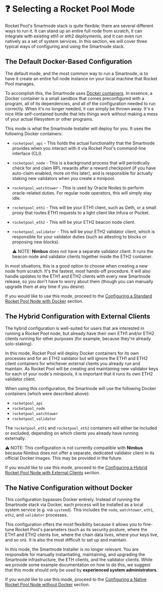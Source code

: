 # :question: Selecting a Rocket Pool Mode

Rocket Pool's Smartnode stack is quite flexible; there are several different ways to run it.
It can stand up an entire full node from scratch, it can integrate with existing eth1 or eth2 deployments, and it can even run natively as a set of system services.
In this section, we will cover three typical ways of configuring and using the Smartnode stack.


## The Default Docker-Based Configuration

The default mode, and the most common way to run a Smartnode, is to have it create an entire full node instance on your local machine that Rocket Pool manages.

To accomplish this, the Smartnode uses [Docker containers](https://www.docker.com/resources/what-container).
In essence, a Docker container is a small sandbox that comes preconfigured with a program, all of its dependencies, and all of the configuration needed to run correctly.
When it's no longer needed, it can simply be thrown away.
It's a nice little self-contained bundle that lets things work without making a mess of your actual filesystem or other programs.

This mode is what the Smartnode Installer will deploy for you.
It uses the following Docker containers:

- `rocketpool_api` - This holds the actual functionality that the Smartnode provides when you interact with it via Rocket Pool's command-line interface (CLI).
- `rocketpool_node` - This is a background process that will periodically check for and claim RPL rewards after a reward checkpoint (if you have auto-claim enabled, more on this later), and is responsible for actually staking new validators when you create a minipool. 
- `rocketpool_watchtower` - This is used by Oracle Nodes to perform oracle-related duties. For regular node operators, this will simply stay idle.
- `rocketpool_eth1` - This will be your ETH1 client, such as Geth, or a small proxy that routes ETH1 requests to a light client like Infura or Pocket.
- `rocketpool_eth2` - This will be your ETH2 beacon node client.
- `rocketpool_validator` -  This will be your ETH2 validator client, which is responsible for your validator duties (such as attesting to blocks or proposing new blocks).

  :warning: NOTE: **Nimbus** does not have a separate validator client.
  It runs the beacon node and validator clients together inside the ETH2 container. 

In most situations, this is a good option to choose when creating a new node from scratch.
It's the fastest, most hands-off procedure. 
It will also handle updates to the ETH1 and ETH2 clients with every new Smartnode release, so you don't have to worry about them (though you can manually upgrade them at any time if you desire).

If you would like to use this mode, proceed to the [Configuring a Standard Rocket Pool Node with Docker](./docker) section.


## The Hybrid Configuration with External Clients

The hybrid configuration is well-suited for users that are interested in running a Rocket Pool node, but already have their own ETH1 and/or ETH2 clients running for other purposes (for example, because they're already solo-staking).

In this mode, Rocket Pool will deploy Docker containers for its own processes and for an ETH2 validator but will ignore the ETH1 and ETH2 client containers for whichever external clients you already run and maintain.
As Rocket Pool will be creating and maintaining new validator keys for each of your node's minipools, it is important that it runs its own ETH2 validator client.

When using this configuration, the Smartnode will use the following Docker containers (which were described above):

- `rocketpool_api`
- `rocketpool_node`
- `rocketpool_watchtower`
- `rocketpool_validator`

The `rocketpool_eth1` and `rocketpool_eth2` containers will either be included or excluded, depending on which clients you already have running externally.

:warning: NOTE: This configuration is not currently compatible with **Nimbus** because Nimbus does not offer a separate, dedicated validator client in its official Docker images.
This may be provided in the future.

If you would like to use this mode, proceed to the [Configuring a Hybrid Rocket Pool Node with External Clients](./hybrid) section.


## The Native Configuration without Docker

This configuration bypasses Docker entirely.
Instead of running the Smartnode stack via Docker, each process will be installed as a local system service (e.g. via `systemd`).
This includes the `node`, `watchtower`, `eth1`, `eth2`, and `validator` processes.

This configuration offers the most flexibility because it allows you to fine-tune Rocket Pool's parameters (such as its security posture, where the ETH1 and ETH2 clients live, where the chain data lives, where your keys live, and so on).
It is also the most difficult to set up and maintain.

In this mode, the Smartnode Installer is no longer relevant.
You are responsible for manually instantiating, maintaining, and upgrading the Smartnode infrastructure, the ETH clients, and the validator clients.
While we provide some example documentation on how to do this, we suggest that this mode should only be used by **experienced system administrators**.

If you would like to use this mode, proceed to the [Configuring a Native Rocket Pool Node without Docker](./native) section.
